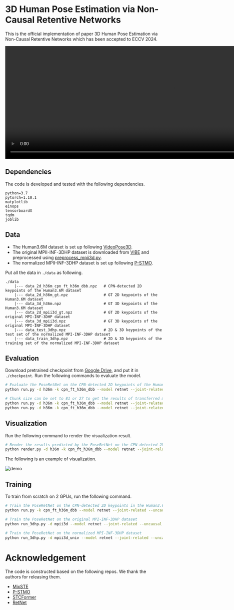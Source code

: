 # 3D Human Pose Estimation via Non-Causal Retentive Networks

This is the official implementation of paper 3D Human Pose Estimation via Non-Causal Retentive Networks which has been accepted to ECCV 2024. 

<video width="1080" height="360" controls>
    <source src="assets\demo_video.mp4" type="video/mp4">
</video>


## Dependencies

The code is developed and tested with the following dependencies.
```
python=3.7
pytorch=1.10.1
matplotlib
einops
tensorboardX
tqdm
joblib
```

## Data

- The Human3.6M dataset is set up following [VideoPose3D](https://github.com/facebookresearch/VideoPose3D). 
- The original MPII-INF-3DHP dataset is downloaded from [VIBE](https://github.com/mkocabas/VIBE/blob/master/scripts/prepare_data.sh) and preprocessed using [preprocess_mpii3d.py](./common/dataset/preprocess_mpii3d.py). 
- The normalized MPII-INF-3DHP dataset is set up following [P-STMO](https://github.com/paTRICK-swk/P-STMO).

Put all the data in `./data` as following.

```
./data
    |--- data_2d_h36m_cpn_ft_h36m_dbb.npz   # CPN-detected 2D keypoints of the Human3.6M dataset
    |--- data_2d_h36m_gt.npz                # GT 2D keypoints of the Human3.6M dataset
    |--- data_3d_h36m.npz                   # GT 3D keypoints of the Human3.6M dataset
    |--- data_2d_mpii3d_gt.npz              # GT 2D keypoints of the original MPI-INF-3DHP dataset
    |--- data_3d_mpii3d.npz                 # GT 3D keypoints of the original MPI-INF-3DHP dataset
    |--- data_test_3dhp.npz                 # 2D & 3D keypoints of the test set of the normalized MPI-INF-3DHP dataset
    |--- data_train_3dhp.npz                # 2D & 3D keypoints of the training set of the normalized MPI-INF-3DHP dataset
```

## Evaluation

Download pretrained checkpoint from [Google Drive](https://drive.google.com/drive/folders/1Ik3YP3d8eC0zsxWioonqtz6H4ozJqjfJ?usp=drive_link), and put it in `./checkpoint`. Run the following commands to evaluate the model.

```bash
# Evaluate the PoseRetNet on the CPN-detected 2D keypoints of the Human3.6M dataset
python run.py -d h36m -k cpn_ft_h36m_dbb --model retnet --joint-related --uncausal --chunk-size 243 -c checkpoint --evaluate PoseRetNet_h36m_cpn_243f.pth --nolog

# Chunk size can be set to 81 or 27 to get the results of transferred model
python run.py -d h36m -k cpn_ft_h36m_dbb --model retnet --joint-related --uncausal --chunk-size 81 -c checkpoint --evaluate PoseRetNet_h36m_cpn_243f.pth --nolog
python run.py -d h36m -k cpn_ft_h36m_dbb --model retnet --joint-related --uncausal --chunk-size 27 -c checkpoint --evaluate PoseRetNet_h36m_cpn_243f.pth --nolog
```

## Visualization

Run the following command to render the visualization result.

```bash
# Render the results predicted by the PoseRetNet on the CPN-detected 2D keypoints of the Human3.6M dataset
python render.py -d h36m -k cpn_ft_h36m_dbb --model retnet --joint-related --uncausal --chunk-size 243 -c checkpoint --evaluate PoseRetNet_h36m_cpn_243f.pth --viz-output output/retnet_cpn_243f --viz-subject S9 --viz-action 'Photo 1' --viz-limit 500
```

The following is an example of visualization.

![demo](assets/S9_Photo.gif)

## Training

To train from scratch on 2 GPUs, run the following command. 

```bash
# Train the PoseRetNet on the CPN-detected 2D keypoints in the Human3.6M dataset
python run.py -k cpn_ft_h36m_dbb --model retnet --joint-related --uncausal --chunk-size 243 -f 900 -s 450 --random-shift -b 2 -l log/run -gpu 0,1

# Train the PoseRetNet on the original MPI-INF-3DHP dataset
python run_3dhp.py -d mpii3d --model retnet --joint-related --uncausal --chunk-size 9 -f 600 -s 600 -lr 1e-4 --lr-decay 0.98 --random-shift -b 4 -l log/run -gpu 0,1

# Train the PoseRetNet on the normalized MPI-INF-3DHP dataset
python run_3dhp.py -d mpii3d_univ --model retnet --joint-related --uncausal --chunk-size 9 -f 600 -s 600 -lr 1e-4 --lr-decay 0.98 --random-shift -b 4 -l log/run -gpu 0,1
```

# Acknowledgement

The code is constructed based on the following repos. We thank the authors for releasing them.

- [MixSTE](https://github.com/JinluZhang1126/MixSTE)
- [P-STMO](https://github.com/paTRICK-swk/P-STMO/tree/main)
- [STCFormer](https://github.com/zhenhuat/STCFormer)
- [RetNet](https://github.com/Jamie-Stirling/RetNet)
